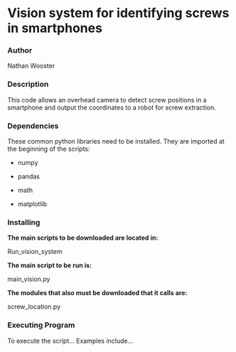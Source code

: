 # Vision system for identifying screws in smartphones


### Author

Nathan Wooster


### Description

This code allows an overhead camera to detect screw positions in a smartphone and output the coordinates to a robot for screw extraction.


### Dependencies

These common python libraries need to be installed. They are imported at the beginning of the scripts:

- numpy

- pandas

- math

- matplotlib


### Installing
**The main scripts to be downloaded are located in:**

Run_vision_system

**The main script to be run is:**

main_vision.py

**The modules that also must be downloaded that it calls are:**

screw_location.py




### Executing Program
To execute the script...
Examples include...

